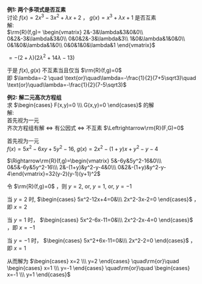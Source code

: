 **例1: 两个多项式是否互素**    
讨论 $f(x)=2x^3-3x^2+\lambda x+2$ ， $g(x)=x^3+\lambda x+1$ 是否互素    
解:    
 $\rm{R}(f,g)=    
\begin{vmatrix}    
2&-3&\lambda&3&0&0\\    
0&2&-3&\lambda&3&0\\    
0&0&2&-3&\lambda&3\\    
1&0&\lambda&1&0&0\\    
0&1&0&\lambda&1&0\\    
0&0&1&0&\lambda&1    
\end{vmatrix}$     
    
 $=-(2+\lambda)(2\lambda^2+14\lambda-13)$     
    
于是 $f(x),g(x)$ 不互素当且仅当 $\rm{R}(f,g)=0$     
即 $\lambda=-2 \quad \text{or}\quad\lambda=-\frac{1}{2}(7+5\sqrt3)\quad \text{or}\quad\lambda=-\frac{1}{2}(7-5\sqrt3)$     
    
**例2: 解二元高次方程组**    
求 $\begin{cases} F(x,y)=0 \\\ G(x,y)=0 \end{cases}$ 的解    
解:    
首先视为一元    
齐次方程组有解 $\Leftrightarrow$ 有公因式 $\Leftrightarrow$ 不互素 $\Leftrightarrow\rm{R}(F,G)=0$     
    
首先视为一元    
 $f(x)=5x^2-6xy+5y^2-16,\ g(x)=2x^2-(1+y)x+y^2-y-4$     
    
 $\Rightarrow\rm{R}(f,g)=\begin{vmatrix}    
5&-6y&5y^2-16&0\\\     
0&5&-6y&5y^2-16\\\     
2&-(1+y)&y^2-y-4&0\\\     
0&2&-(1+y)&y^2-y-4\end{vmatrix}=32(y-2)(y-1)(y+1)^2$     
    
令 $\rm{R}(f,g)=0$ ，则 $y=2,\ \text{or},\ y=1,\ \text{or},\ y=-1$     
    
当 $y=2$ 时,  $\begin{cases} 5x^2-12x+4=0&\\\ 2x^2-3x-2=0 \end{cases}$ ，即 $x=2$     
    
当 $y=1$ 时，  $\begin{cases} 5x^2-6x-11=0&\\\ 2x^2-2x-4=0 \end{cases}$ ，即 $x=-1$     
    
当 $y=-1$ 时， $\begin{cases} 5x^2+6x-11=0&\\\ 2x^2-2=0 \end{cases}$ ，即 $x=1$     
    
从而解为 $\begin{cases} x=2 \\\ y=2 \end{cases} \quad\rm{or}\quad \begin{cases} x=1 \\\ y=-1 \end{cases} \quad\rm{or}\quad \begin{cases} x=-1 \\\ y=1 \end{cases}$     
